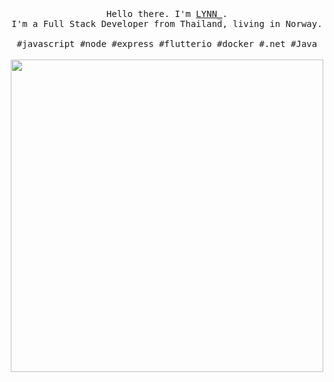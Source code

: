 <p align="center">
  <br>
  <br>
  <br>
  <samp>Hello there. I'm <a href="https://github.com/JKTheRipperTH">LYNN_</a>.<br> I'm a Full Stack Developer from Thailand, living in Norway.<br><br>#javascript #node #express #flutterio #docker #.net #Java</samp>
  <br>
  <br>
  <a target="_blank" rel="noopener noreferrer" href="https://github.com/JKTheRipperTH/JKTheRipperTH/blob/main/T.jpg"><img src="https://github.com/JKTheRipperTH/JKTheRipperTH/blob/main/T.jpg" width="500" style="max-width:100%;"></a>
</p>
